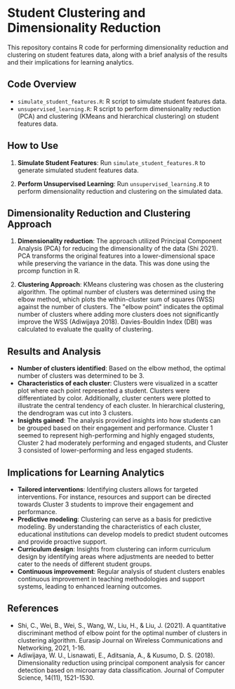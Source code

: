 # Student Clustering and Dimensionality Reduction

This repository contains R code for performing dimensionality reduction and clustering on student features data, along with a brief analysis of the results and their implications for learning analytics.

## Code Overview

- `simulate_student_features.R`: R script to simulate student features data.
- `unsupervised_learning.R`: R script to perform dimensionality reduction (PCA) and clustering (KMeans and hierarchical clustering) on student features data.

## How to Use

1. **Simulate Student Features**: Run `simulate_student_features.R` to generate simulated student features data.

2. **Perform Unsupervised Learning**: Run `unsupervised_learning.R` to perform dimensionality reduction and clustering on the simulated data.

## Dimensionality Reduction and Clustering Approach

1. **Dimensionality reduction**: The approach utilized Principal Component Analysis (PCA) for reducing the dimensionality of the data (Shi 2021). PCA transforms the original features into a lower-dimensional space while preserving the variance in the data. This was done using the prcomp function in R.

2. **Clustering Approach**: KMeans clustering was chosen as the clustering algorithm. The optimal number of clusters was determined using the elbow method, which plots the within-cluster sum of squares (WSS) against the number of clusters. The "elbow point" indicates the optimal number of clusters where adding more clusters does not significantly improve the WSS (Adiwijaya 2018). Davies-Bouldin Index (DBI) was calculated to evaluate the quality of clustering.
  
## Results and Analysis
  
- **Number of clusters identified**: Based on the elbow method, the optimal number of clusters was determined to be 3.
- **Characteristics of each cluster**: Clusters were visualized in a scatter plot where each point represented a student. Clusters were differentiated by color. Additionally, cluster centers were plotted to illustrate the central tendency of each cluster. In hierarchical clustering, the dendrogram was cut into 3 clusters.
- **Insights gained**: The analysis provided insights into how students can be grouped based on their engagement and performance. Cluster 1 seemed to represent high-performing and highly engaged students, Cluster 2 had moderately performing and engaged students, and Cluster 3 consisted of lower-performing and less engaged students.


## Implications for Learning Analytics

-	**Tailored interventions**: Identifying clusters allows for targeted interventions. For instance, resources and support can be directed towards Cluster 3 students to improve their engagement and performance.
-	**Predictive modeling**: Clustering can serve as a basis for predictive modeling. By understanding the characteristics of each cluster, educational institutions can develop models to predict student outcomes and provide proactive support.
-	**Curriculum design**: Insights from clustering can inform curriculum design by identifying areas where adjustments are needed to better cater to the needs of different student groups.
-	**Continuous improvement**: Regular analysis of student clusters enables continuous improvement in teaching methodologies and support systems, leading to enhanced learning outcomes.



## References 

- Shi, C., Wei, B., Wei, S., Wang, W., Liu, H., & Liu, J. (2021). A quantitative discriminant method of elbow point for the optimal number of clusters in clustering algorithm. Eurasip Journal on Wireless Communications and Networking, 2021, 1-16.
- Adiwijaya, W. U., Lisnawati, E., Aditsania, A., & Kusumo, D. S. (2018). Dimensionality reduction using principal component analysis for cancer detection based on microarray data classification. Journal of Computer Science, 14(11), 1521-1530.
